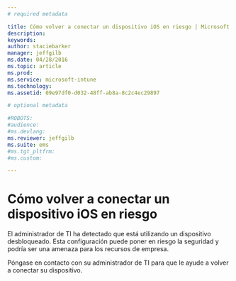 ```yaml
---
# required metadata

title: Cómo volver a conectar un dispositivo iOS en riesgo | Microsoft Intune
description:
keywords:
author: staciebarker
manager: jeffgilb
ms.date: 04/28/2016
ms.topic: article
ms.prod:
ms.service: microsoft-intune
ms.technology:
ms.assetid: 09e97df0-d032-48ff-ab8a-8c2c4ec29897

# optional metadata

#ROBOTS:
#audience:
#ms.devlang:
ms.reviewer: jeffgilb
ms.suite: ems
#ms.tgt_pltfrm:
#ms.custom:

---
```


# Cómo volver a conectar un dispositivo iOS en riesgo
El administrador de TI ha detectado que está utilizando un dispositivo desbloqueado. Esta configuración puede poner en riesgo la seguridad y podría ser una amenaza para los recursos de empresa.

Póngase en contacto con su administrador de TI para que le ayude a volver a conectar su dispositivo.



<!--HONumber=May16_HO1-->


